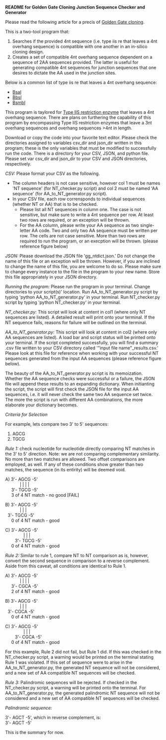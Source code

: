 **README for Golden Gate Cloning Junction Sequence Checker and Generator**

Please read the following article for a precis of [Golden Gate cloning](https://en.wikipedia.org/wiki/Golden_Gate_Cloning).

This is a two-tool program that:
1) Searches if the provided 4nt sequence (i.e. type iis re that leaves a 4nt overhang sequence) is compatible with one another in an in-silico cloning design.
2) Creates a set of compatible 4nt overhang sequence dependent on a sequence of 2AA sequences provided. The latter is useful for generating compatible 4nt sequences for junction sequences that one desires to dictate the AA used in the junction sites.

Below is a common list of type iis re that leaves a 4nt overhang sequence:
- [BsaI](https://www.neb.com/products/r0535-bsai#Product%20Information)
- [BbsI](https://www.neb.com/products/r0539-bbsi#Product%20Information)
- [BsmbI](https://www.neb.com/products/r0580-bsmbi#Product%20Information)

This program is taylored for [Type IIS restriction enzyme](https://www.thermofisher.com/us/en/home/life-science/cloning/restriction-enzyme-digestion-and-ligation/restriction-enzyme-cloning/anza-restriction-enzyme-system/type-iis-restriction-enzymes.html) that leaves a 4nt overhang sequence. There are plans on furthering the capability of this program by encompassing Type IIS restriction enzymes that leave a 3nt overhang sequences and overhang sequences >4nt in length.

Download or copy the code into your favorite text editor. Please check the directories assigned to variables csv_dir and json_dir written in this program; these is the only variables that must be modified to successfully run the code. There is a directory for your CSV, JSON, and python file. Please set var csv_dir and json_dir to your CSV and JSON directories, respectively.

*CSV:* Please format your CSV as the following. <br>
- The column headers is not case sensitive, however col 1 must be names 'NT sequence' (for NT_checker.py script) and col 2 must be named 'AA sequence' (for AA_to_NT_generator.py script). 
- In your CSV file, each row corrensponds to individual sequences (whether NT or AA) that is to be checked. 
    - Please list all NT sequences in column one. The case is not sensitive, but make sure to write a 4nt sequence per row. At least two rows are required, or an exception will be thrown.
    - For the AA column, please write your AA sequence as two single-letter AA code. Two and only two AA sequence must be written per row. The cells are not case sensitive. More than two rows are required to run the program, or an execption will be thrown. (please reference figure below)

*JSON:* Please download the JSON file 'gg_ntdict.json.' Do not change the name of this file or an exception will be thrown. However, if you are inclined to change the name of this file, you are welcome to do so. Please make sure to change every instance to the file in the program to your new name. Store this file appropriately in your JSON directory.

*Running the program:* Please run the program in your terminal. Change directories to your script(s)' location. Run AA_to_NT_generator.py script by typing 'python AA_to_NT_generator.py' in your terminal. Run NT_checker.py script by typing 'python NT_checker.py' in your terminal.

*NT_checker.py:* This script will look at content in col1 (where only NT sequences are listed). A detailed result will print onto your terminal. If the NT sequence fails, reasons for failure will be outlined on the terminal. 

*AA_to_NT_generator.py:* This script will look at content in col2 (where only AA sequences are listed). A load bar and script status will be printed onto your terminal. If the script completed successfully, you will find a summary .csv file written to your CSV directory called '"input file name"_results.csv.' Please look at this file for reference when working with your successful NT sequences generated from the input AA sequences (please reference figure below).

The beauty of the AA_to_NT_generator.py script is its memoization. Whether the AA sequence checks were successful or a failure, the JSON file will append these results to an expanding dictionary. When initianting the script, the script will first check the JSON file for the input AA sequences, i.e. it will never check the same two AA sequence set twice. The more the script is run with different AA combinations, the more elaborate your dictionary becomes.

*Criteria for Selection* 

For example, lets compare two 3' to 5' sequences:
1) AGCG
2) TGCG


*Rule 1:* check nucleotide for nucleotide directly comparing NT matches in the 3' to 5' direction. Note: we are not comparing complementary similarity. No more than two matches are allowed. Two offset comparisons are employed, as well. If any of these conditions show greater than two matches, the sequence (in its entirity) will be deemed void.

A) 3'- AGCG -5'<br>
&nbsp;&nbsp;&nbsp;&nbsp;&nbsp;&nbsp;&nbsp;&nbsp;&nbsp;&nbsp;&nbsp; |  |  |  |<br>
    &nbsp;&nbsp;&nbsp;&nbsp; 3'- TGCG -5'<br>
     &nbsp;&nbsp;&nbsp;&nbsp;&nbsp;3 of 4 NT match - no good [FAIL]<br>

B) 3'- AGCG -5'<br>
  &nbsp;&nbsp;&nbsp;&nbsp;&nbsp;&nbsp;&nbsp;&nbsp;&nbsp;&nbsp;&nbsp;           |  |  |<br>
      &nbsp;&nbsp;3'-    TGCG -5'<br>
     &nbsp;&nbsp;&nbsp;&nbsp;&nbsp;0 of 4 NT match - good<br>

C) 3'-    AGCG -5'<br>
   &nbsp;&nbsp;&nbsp;&nbsp;&nbsp;&nbsp;&nbsp;&nbsp;&nbsp;&nbsp;&nbsp;&nbsp;&nbsp;&nbsp;          |  |  |<br>
      &nbsp;&nbsp;&nbsp;&nbsp;&nbsp;&nbsp;&nbsp;&nbsp;3'- TGCG    -5'<br>
     &nbsp;&nbsp;&nbsp;&nbsp;&nbsp;0 of 4 NT match - good<br>


*Rule 2:* Similar to rule 1, compare NT to NT comparison as is, however, convert the second sequence in comparison to a reverse complement. Aside from this caveat, all conditions are identical to Rule 1.

A) 3'- AGCG -5'<br>
       &nbsp;&nbsp;&nbsp;&nbsp;&nbsp;&nbsp;&nbsp;&nbsp;&nbsp;&nbsp;&nbsp;   |  |  |  |<br>
     &nbsp;&nbsp;&nbsp;&nbsp;&nbsp;3'- CGCA -5'<br>
     &nbsp;&nbsp;&nbsp;&nbsp;&nbsp;2 of 4 NT match - good<br>

B) 3'- AGCG -5'<br>
        &nbsp;&nbsp;&nbsp;&nbsp;&nbsp;&nbsp;&nbsp;&nbsp;&nbsp;&nbsp;&nbsp;      |  |  |<br>
      &nbsp;&nbsp;3'-    CGCA -5'<br>
     &nbsp;&nbsp;&nbsp;&nbsp;&nbsp;0 of 4 NT match - good<br>

C) 3'-    AGCG -5'<br>
         &nbsp;&nbsp;&nbsp;&nbsp;&nbsp;&nbsp;&nbsp;&nbsp;&nbsp;&nbsp;&nbsp;&nbsp;&nbsp;&nbsp;     |  |  |<br>
      &nbsp;&nbsp;&nbsp;&nbsp;&nbsp;&nbsp;&nbsp;&nbsp;3'- CGCA    -5'<br>
       &nbsp;&nbsp;&nbsp;&nbsp;&nbsp;0 of 4 NT match - good<br>

For this example, Rule 2 did not fail, but Rule 1 did. If this was checked in the NT_checker.py script, a warning would be printed on the terminal stating Rule 1 was violated. 
If this set of sequence were to arise in the AA_to_NT_generator.py, the generated NT sequence will not be considered, and a new set of AA compatible NT sequences will be checked.

*Rule 3:* Palindromic sequences will be rejected. If checked in the NT_checker.py script, a warning will be printed onto the terminal. For AA_to_NT_generator.py, the generated palindromic NT sequence will not be considered and a new set of AA compatible NT sequences will be checked.

*Palindromic sequence:* 

3'- AGCT -5', which in reverse complement, is: <br>
3'- AGCT -5'

This is the summary for now.
